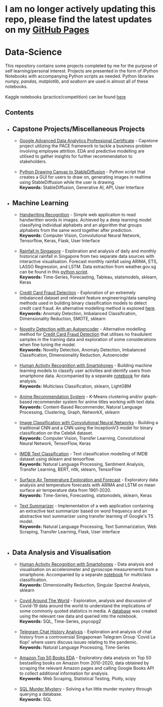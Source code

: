 # I am no longer actively updating this repo, please find the latest updates on my [GitHub Pages](https://wenhao7.github.io/)

# Data-Science
This repository contains some projects completed by me for the purpose of self learning/personal interest. Projects are presented in the form of iPython Notebooks with accompanying Python scripts as needed. Python libraries *numpy, pandas, matplotlib*, and *seaborn* are used in almost all of these notebooks.<br><br>
Kaggle notebooks (practice/competition) can be found [here](https://www.kaggle.com/wenhaoloo/code)

## Contents
* ## Capstone Projects/Miscellaneous Projects
  * [Google Advanced Data Analytics Professional Certificate](https://github.com/wenhao7/Data-Science/blob/main/Capstone%20Projects/Activity_%20Course%207%20Salifort%20Motors%20project%20lab_.ipynb) - Capstone project utilizing the PACE framework to tackle a business problem involving employee attrition. EDA and predictive modelling are utilised to gather insights for further recommendation to stakeholders.<br><br>
  * [Python Drawing Canvas to StableDiffusion](https://github.com/wenhao7/Python2SD/tree/main) - Python script that creates a GUI for users to draw on, generating images in realtime using StableDiffusion while the user is drawing.<br>
    **Keywords:** StableDiffusion, Generative AI, API, User Interface
  
* ## Machine Learning
  * [Handwriting Recognition](https://github.com/wenhao7/Data-Science/blob/main/Handwriting%20Recognition/Handwriting%20Recognition.ipynb) - Simple web application to read handwritten words in images. Achieved by a deep learning model classifying individual alphabets and an algorithm that groups alphabets from the same word together after prediction.<br>
    **Keywords:** Computer Vision, Convolutional Neural Network, Tensorflow, Keras, Flask, User Interface <br><br>
  * [Rainfall in Singapore](https://nbviewer.ipython.org/github/wenhao7/Data-Science/blob/f2b6a2d7e6648ee5d1ed647a80a24b7f17876237/Rainfall%20in%20Singapore/Rainfall%20in%20Singapore.ipynb) - Exploration and analysis of daily and monthly historical rainfall in Singapore from two separate data sources with interactive visualisation. Forecast monthly rainfall using ARIMA, ETS, LASSO Regression, and LSTM. Data extraction from weather.gov.sg can be found in this [python script](https://github.com/wenhao7/Data-Science/blob/main/Rainfall%20in%20Singapore/download_weather_gov.py). <br>
    **Keywords:** Time-Series, Forecasting, Tableau, statsmodels, sklearn, Keras<br><br>
  * [Credit Card Fraud Detection](https://github.com/wenhao7/Data-Science/blob/main/Credit%20Card%20Fraud%20Detection/Credit%20Card%20Fraud%20Detection.ipynb) - Exploration of an extremely imbalanced dataset and relevant feature engineering/data sampling methods used in building binary classification models to detect credit card fraud. An alternative modelling method is explored [here](https://github.com/wenhao7/Data-Science/blob/main/Credit%20Card%20Fraud%20Detection).<br>
    **Keywords:** Anomaly Detection, Imbalanced Classification, Dimensionality Reduction, SMOTE, sklearn<br><br>
  * [Novelty Detection with an Autoencoder](https://github.com/wenhao7/Data-Science/blob/main/Credit%20Card%20Fraud%20Detection/Novelty%20Detection%20with%20an%20Autoencoder.ipynb) - Alternative modelling method for [Credit Card Fraud Detection](https://github.com/wenhao7/Data-Science/blob/main/Credit%20Card%20Fraud%20Detection/Credit%20Card%20Fraud%20Detection.ipynb) that utilises no fraudulent samples in the training data and exploration of some considerations when fine tuning the model.<br>
    **Keywords:** Novelty Detection, Anomaly Detection, Imbalanced Classification, Dimensionality Reduction, Autoencoder<br><br>
  * [Human Activity Recognition with Smartphones](https://github.com/wenhao7/Data-Science/blob/main/Human%20Activity%20Recognition%20with%20Smartphones/Human%20Activity%20Recognition%20with%20Smartphones%20-%20Classification.ipynb) - Building machine learning models to classify user activities and identify users from smartphone data. Accompanied by a separate [notebook](https://nbviewer.jupyter.org/github/wenhao7/Data-Science/blob/main/Human%20Activity%20Recognition%20with%20Smartphones/Human%20Activity%20Recognition%20with%20Smartphones%20-%20Analysis.ipynb) for data analysis. <br>
    **Keywords:** Multiclass Classification, sklearn, LightGBM<br><br>
  * [Anime Recommendation System](https://github.com/wenhao7/Data-Science/blob/main/Anime%20Recommendation%20System/Anime%20Recommendation%20System.ipynb) - K-Means clustering and/or graph-based recommender system for anime titles working with text data. <br>
    **Keywords:** Content-Based Recommender, Natural Language Processing, Clustering, Graph, NetworkX, sklearn<br><br>
  * [Image Classification with Convolutional Neural Networks](https://github.com/wenhao7/Data-Science/blob/main/Image%20Classification%20with%20CNN/Image%20classification%20with%20CNN.ipynb) - Building a traditional CNN and a CNN using the InceptionV3 model for binary classification on the CelebA dataset.<br>
    **Keywords:** Computer Vision, Transfer Learning, Convolutional Neural Network, TensorFlow, Keras<br><br>
  * [IMDB Text Classification](https://github.com/wenhao7/Data-Science/blob/main/IMDB%20Text%20Classfication/IMDB%20Text%20Classification.ipynb) - Text classification modelling of IMDB dataset using sklearn and tensorflow.<br>
    **Keywords:** Natural Language Processing, Sentiment Analysis, Transfer Learning, BERT, nltk, sklearn, TensorFlow<br><br>
  * [Surface Air Temperature Exploration and Forecast](https://github.com/wenhao7/Data-Science/blob/main/Surface%20Air%20Temperature%20Exploration%20and%20Forecast/Mean%20Surface%20Air%20Temperature.ipynb) - Exploratory data analysis and temperature forecasts with ARIMA and LSTM on mean surface air temperature data from 1961-2020.<br>
    **Keywords:** Time-Series, Forecasting, statsmodels, sklearn, Keras<br><br>
  * [Text Summarizer](https://github.com/wenhao7/Data-Science/blob/main/Text%20Summarizer/README.md) - Implementation of a web application containing an extractive text summarizer based on word frequency and an abstractive text summarizer using transfer learning of Google's T5 model.<br>
    **Keywords:** Natural Language Processing, Text Summarization, Web Scraping, Transfer Learning, Flask, User interface<br><br>

* ## Data Analysis and Visualisation
  * [Human Activity Recognition with Smartphones](https://nbviewer.jupyter.org/github/wenhao7/Data-Science/blob/main/Human%20Activity%20Recognition%20with%20Smartphones/Human%20Activity%20Recognition%20with%20Smartphones%20-%20Analysis.ipynb) - Data analysis and visualisation on accelerometer and gyroscope measurements from a smartphone. Accompanied by a separate [notebook](https://github.com/wenhao7/Data-Science/blob/main/Human%20Activity%20Recognition%20with%20Smartphones/Human%20Activity%20Recognition%20with%20Smartphones%20-%20Classification.ipynb) for multiclass classification. <br>
    **Keywords:** Dimensionality Reduction, Singular Spectral Analysis, sklearn<br><br>
  * [Covid Around The World](https://nbviewer.org/github/wenhao7/Data-Science/blob/main/Covid%20Around%20The%20World/Covid-19%20Around%20The%20World.ipynb) - Exploration, analysis and discussion of Covid-19 data around the world to understand the implications of some commonly quoted statistics in media. A [database](https://github.com/wenhao7/Data-Science/blob/main/Covid%20Around%20The%20World/create_database.py) was created using the relevant raw data and queried into the notebook.<br>
    **Keywords:** SQL, Time-Series, psycopg2<br><br>
  * [Telegram Chat History Analysis](https://github.com/wenhao7/Data-Science/blob/main/Telegram%20Chat%20History%20Analysis/Telegram%20Chat%20History%20Analysis.ipynb) - Exploration and analysis of chat history from a controversial Singaporean Telegram Group 'Covid La Kopi' where users discuss issues relating to the pandemic. <br>
    **Keywords:** Natural Language Processing, Time-Series<br><br>
  * [Amazon Top 50 Books EDA](https://nbviewer.ipython.org/github/wenhao7/Data-Science/blob/f2b6a2d7e6648ee5d1ed647a80a24b7f17876237/Amazon%20Books%20EDA/amazon_eda.ipynb) - Exploratory data analysis on Top 50 bestselling books on Amazon from 2010-2020, data obtained by scraping the relevant Amazon pages and calling Google Books API to collect additional information for analysis.<br>
    **Keywords:** Web Scraping, Statistical Testing, Plotly, scipy<br><br>
  * [SQL Murder Mystery](https://github.com/wenhao7/Data-Science/blob/main/SQL%20Murder%20Mystery/SQL%20Murder%20Mystery.ipynb) - Solving a fun little murder mystery through querying a database. <br>
    **Keywords:** SQL
